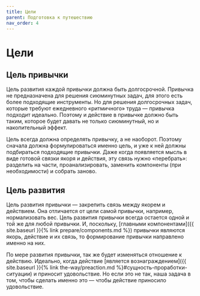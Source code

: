 ```yaml
---
title: Цели
parent: Подготовка к путешествию
nav_order: 4
---
```


# Цели

## Цель привычки

Цель развития каждой привычки должна быть долгосрочной. Привычка не
предназначена для решения сиюминутных задач, для этого есть более
подходящие инструменты. Но для решения долгосрочных задач, которые
требуют ежедневного «ритмичного» труда — привычка подходит
идеально. Поэтому и действие в привычке должно быть таким, которое
будет давать не только сиюминутный, но и накопительный эффект.

Цель всегда должна определять привычку, а не наоборот. Поэтому сначала
должна формулироваться именно цель, и уже к ней должны подбираться
подходящие привычки. Даже когда появляется мысль в виде готовой связки
якоря и действия, эту связь нужно «перебрать»: разделить на части,
проанализировать, заменить компоненты (при необходимости) и собрать
заново.

## Цель развития

Цель развития привычки — закрепить связь между якорем и действием. Она
отличается от цели самой привычки, например, нормализовать вес. Цель
развития привычки всегда остается одной и той же для любой
привычки. И, поскольку, [главными компонентами]({{ site.baseurl }}{%
link prepare/components.md %}) привычки являются якорь, действие и их
связь, то формирование привычки направлено именно на них.

По мере развития привычки, так же будет изменяться отношение к
действию. Идеально, когда действие [является вознаграждением]({{
site.baseurl }}{% link the-way/preaction.md
%}#сущность-проработки-ситуации) и приносит удовольствие. Но если это
не так, наша задача в том, чтобы сделать именно это — чтобы действие
приносило удовольствие.
